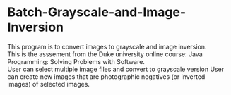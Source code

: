 # Batch-Grayscale-and-Image-Inversion
This program is to convert images to grayscale and image inversion.  
This is the asssement from the Duke university online course: Java Programming: Solving Problems with Software.   
User can select multiple image files and convert to grayscale version
User can create new images that are photographic negatives (or inverted images) of selected images.